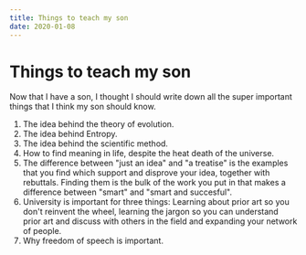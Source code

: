 ```yaml
---
title: Things to teach my son
date: 2020-01-08
---
```


# Things to teach my son

Now that I have a son, I thought I should write down all the super important things that I think my son should know.

1. The idea behind the theory of evolution.
2. The idea behind Entropy.
3. The idea behind the scientific method.
4. How to find meaning in life, despite the heat death of the universe.
5. The difference between "just an idea" and "a treatise" is the examples that you find which support and disprove your idea, together with rebuttals. Finding them is the bulk of the work you put in that makes a difference between "smart" and "smart and succesful".
6. University is important for three things: Learning about prior art so you don't reinvent the wheel, learning the jargon so you can understand prior art and discuss with others in the field and expanding your network of people.
7. Why freedom of speech is important.